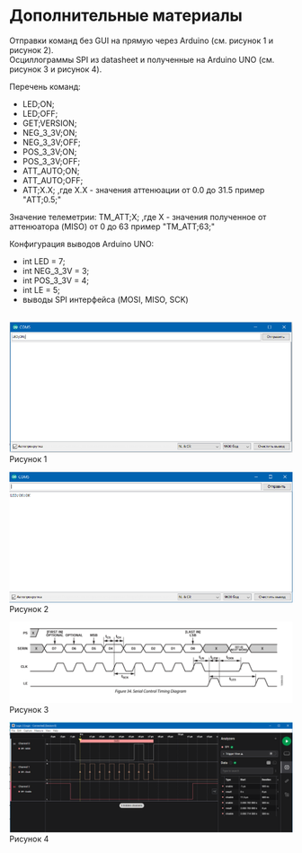 # Дополнительные материалы

Отправки команд без GUI на прямую через Arduino (см. рисунок 1 и рисунок 2).<br>
Осциллограммы SPI из datasheet и полученные на Arduino UNO (см. рисунок 3 и рисунок 4).<br>


Перечень команд: <br>
- LED;ON; <br>
- LED;OFF; <br>
- GET;VERSION; <br>
- NEG_3_3V;ON; <br>
- NEG_3_3V;OFF; <br>
- POS_3_3V;ON; <br>
- POS_3_3V;OFF; <br>
- ATT_AUTO;ON; <br>
- ATT_AUTO;OFF; <br>
- ATT;X.X; ,где X.X - значения аттенюации от 0.0 до 31.5 пример "ATT;0.5;" <br>

Значение телеметрии: 
TM_ATT;X; ,где X - значения полученное от аттенюатора (MISO) от 0 до 63 пример "TM_ATT;63;"  <br> 

Конфигурация выводов Arduino UNO: <br>
- int LED = 7; <br>
- int NEG_3_3V = 3; <br>
- int POS_3_3V = 4; <br>
- int LE = 5; <br>
- выводы SPI интерфейса (MOSI, MISO, SCK)  <br>  <br>


![view](https://github.com/volkovartiam/Attenuator/blob/main/src/main/java/volkov/artiam/arduinoSketch/%D0%A1%D0%BD%D0%B8%D0%BC%D0%BE%D0%BA_1.PNG?raw=true) <br>
Рисунок 1 <br>


![view](https://github.com/volkovartiam/Attenuator/blob/main/src/main/java/volkov/artiam/arduinoSketch/%D0%A1%D0%BD%D0%B8%D0%BC%D0%BE%D0%BA_2.PNG?raw=true) <br>
Рисунок 2 <br>


![view](https://github.com/volkovartiam/Attenuator/blob/main/src/main/java/volkov/artiam/arduinoSketch/Datasheet_SPI.PNG?raw=true) <br>
Рисунок 3 <br>


![view](https://github.com/volkovartiam/Attenuator/blob/main/src/main/java/volkov/artiam/arduinoSketch/SPI_Arduino_UNO.PNG?raw=true) <br>
Рисунок 4 <br>



